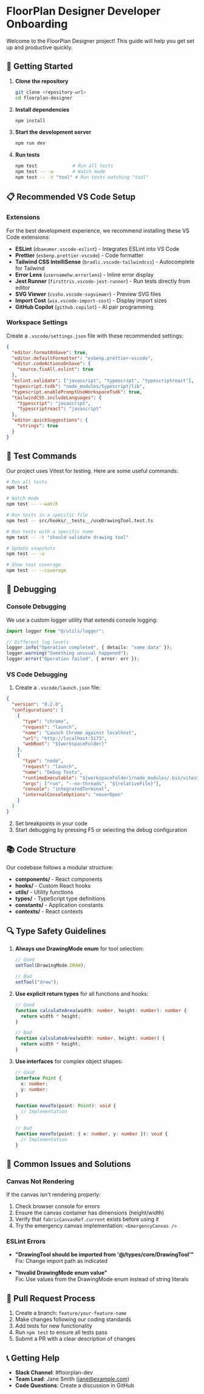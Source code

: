 
# FloorPlan Designer Developer Onboarding

Welcome to the FloorPlan Designer project! This guide will help you get set up and productive quickly.

## 🚀 Getting Started

1. **Clone the repository**
   ```bash
   git clone <repository-url>
   cd floorplan-designer
   ```

2. **Install dependencies**
   ```bash
   npm install
   ```

3. **Start the development server**
   ```bash
   npm run dev
   ```

4. **Run tests**
   ```bash
   npm test             # Run all tests
   npm test -- -w       # Watch mode
   npm test -- -t "tool" # Run tests matching "tool"
   ```

## 📋 Recommended VS Code Setup

### Extensions

For the best development experience, we recommend installing these VS Code extensions:

- **ESLint** (`dbaeumer.vscode-eslint`) - Integrates ESLint into VS Code
- **Prettier** (`esbenp.prettier-vscode`) - Code formatter
- **Tailwind CSS IntelliSense** (`bradlc.vscode-tailwindcss`) - Autocomplete for Tailwind
- **Error Lens** (`usernamehw.errorlens`) - Inline error display
- **Jest Runner** (`firsttris.vscode-jest-runner`) - Run tests directly from editor
- **SVG Viewer** (`cssho.vscode-svgviewer`) - Preview SVG files
- **Import Cost** (`wix.vscode-import-cost`) - Display import sizes
- **GitHub Copilot** (`github.copilot`) - AI pair programming

### Workspace Settings

Create a `.vscode/settings.json` file with these recommended settings:

```json
{
  "editor.formatOnSave": true,
  "editor.defaultFormatter": "esbenp.prettier-vscode",
  "editor.codeActionsOnSave": {
    "source.fixAll.eslint": true
  },
  "eslint.validate": ["javascript", "typescript", "typescriptreact"],
  "typescript.tsdk": "node_modules/typescript/lib",
  "typescript.enablePromptUseWorkspaceTsdk": true,
  "tailwindCSS.includeLanguages": {
    "typescript": "javascript",
    "typescriptreact": "javascript"
  },
  "editor.quickSuggestions": {
    "strings": true
  }
}
```

## 🧪 Test Commands

Our project uses Vitest for testing. Here are some useful commands:

```bash
# Run all tests
npm test

# Watch mode
npm test -- --watch

# Run tests in a specific file
npm test -- src/hooks/__tests__/useDrawingTool.test.ts

# Run tests with a specific name
npm test -- -t "should validate drawing tool"

# Update snapshots
npm test -- -u

# Show test coverage
npm test -- --coverage
```

## 🔧 Debugging

### Console Debugging

We use a custom logger utility that extends console logging:

```typescript
import logger from "@/utils/logger";

// Different log levels
logger.info("Operation completed", { details: "some data" });
logger.warning("Something unusual happened");
logger.error("Operation failed", { error: err });
```

### VS Code Debugging

1. Create a `.vscode/launch.json` file:

```json
{
  "version": "0.2.0",
  "configurations": [
    {
      "type": "chrome",
      "request": "launch",
      "name": "Launch Chrome against localhost",
      "url": "http://localhost:5173",
      "webRoot": "${workspaceFolder}"
    },
    {
      "type": "node",
      "request": "launch",
      "name": "Debug Tests",
      "runtimeExecutable": "${workspaceFolder}/node_modules/.bin/vitest",
      "args": ["run", "--no-threads", "${relativeFile}"],
      "console": "integratedTerminal",
      "internalConsoleOptions": "neverOpen"
    }
  ]
}
```

2. Set breakpoints in your code
3. Start debugging by pressing F5 or selecting the debug configuration

## 📚 Code Structure

Our codebase follows a modular structure:

- **components/** - React components
- **hooks/** - Custom React hooks
- **utils/** - Utility functions
- **types/** - TypeScript type definitions
- **constants/** - Application constants
- **contexts/** - React contexts

## 🔍 Type Safety Guidelines

1. **Always use DrawingMode enum** for tool selection:
   ```typescript
   // Good
   setTool(DrawingMode.DRAW);
   
   // Bad
   setTool("draw");
   ```

2. **Use explicit return types** for all functions and hooks:
   ```typescript
   // Good
   function calculateArea(width: number, height: number): number {
     return width * height;
   }
   
   // Bad
   function calculateArea(width: number, height: number) {
     return width * height;
   }
   ```

3. **Use interfaces** for complex object shapes:
   ```typescript
   // Good
   interface Point {
     x: number;
     y: number;
   }
   
   function moveTo(point: Point): void {
     // Implementation
   }
   
   // Bad
   function moveTo(point: { x: number, y: number }): void {
     // Implementation
   }
   ```

## 🐛 Common Issues and Solutions

### Canvas Not Rendering

If the canvas isn't rendering properly:

1. Check browser console for errors
2. Ensure the canvas container has dimensions (height/width)
3. Verify that `fabricCanvasRef.current` exists before using it
4. Try the emergency canvas implementation: `<EmergencyCanvas />`

### ESLint Errors

- **"DrawingTool should be imported from '@/types/core/DrawingTool'"**  
  Fix: Change import path as indicated

- **"Invalid DrawingMode enum value"**  
  Fix: Use values from the DrawingMode enum instead of string literals

## 🔄 Pull Request Process

1. Create a branch: `feature/your-feature-name`
2. Make changes following our coding standards
3. Add tests for new functionality
4. Run `npm test` to ensure all tests pass
5. Submit a PR with a clear description of changes

## 📞 Getting Help

- **Slack Channel**: #floorplan-dev
- **Team Lead**: Jane Smith (jane@example.com)
- **Code Questions**: Create a discussion in GitHub

